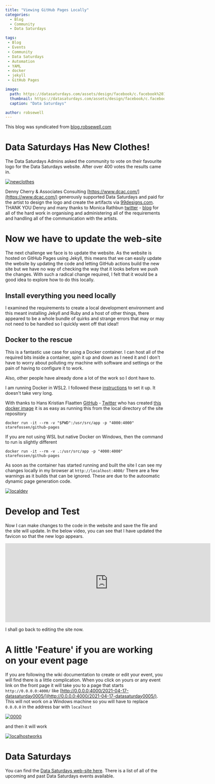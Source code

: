 ```yaml
---
title: "Viewing GitHub Pages Locally"
categories:
  - Blog
  - Community
  - Data Saturdays

tags:
 - Blog
 - Events
 - Community
 - Data Saturdays
 - Automation
 - YAML
 - docker
 - jekyll
 - GitHub Pages

image: 
  path: https://datasaturdays.com/assets/design/facebook/c.facebook%201r.png  
  thumbnail: https://datasaturdays.com/assets/design/facebook/c.facebook%201r.png  
  caption: "Data Saturdays"

author: robsewell
---
```

This blog was syndicated from [blog.robsewell.com](https://blog.robsewell.com)
# Data Saturdays Has New Clothes!

The Data Saturdays Admins asked the community to vote on their favourite logo for the Data Saturdays website. After over 400 votes the results came in.

[![newclothes](https://blog.robsewell.com//assets/uploads/2021/newdatasaturdayclothes.jpg)](https://twitter.com/datasaturdays/status/1380152923498352644)

Denny Cherry & Associates Consulting [https://www.dcac.com/](https://www.dcac.com/) generously supported Data Saturdays and paid for the artist to design the logo and create the artifacts via [99designs.com](https://99designs.com). THANK YOU Denny and many thanks to Monica Rathbun [twitter](https://twitter.com/SQLEspresso) - [blog](https://sqlespresso.com/) for all of the hard work in organising and administering all of the requirements and handling all of the communication with the artists.

# Now we have to update the web-site

The next challenge we face is to update the website. As the website is hosted on GitHub Pages using Jekyll, this means that we can easily update the website by updating the code and letting GitHub actions build the new site but we have no way of checking the way that it looks before we push the changes. With such a radical change required, I felt that it would be a good idea to explore how to do this locally.

## Install everything you need locally

I examined the requirements to create a local development environment and this meant installing Jekyll and Ruby and a host of other things, there appeared to be a whole bundle of quirks and strange errors that may or may not need to be handled so I quickly went off that idea!!  

## Docker to the rescue

This is a fantastic use case for using a Docker container. I can host all of the required bits inside a container, spin it up and down as I need it and I don't have to worry about polluting my machine with software and settings or the pain of having to configure it to work.  

Also, other people have already done a lot of the work so I dont have to.  

I am running Docker in WSL2. I followed these [instructions](https://code.visualstudio.com/blogs/2020/03/02/docker-in-wsl2) to set it up. It doesn't take very long.

With thanks to Hans Kristian Flaatten [GitHub](https://github.com/Starefossen) - [Twitter](https://twitter.com/Starefossen) who has created [this docker image](https://github.com/Starefossen/docker-github-pages) it is as easy as running this from the local directory of the site repository

````
docker run -it --rm -v "$PWD":/usr/src/app -p "4000:4000" starefossen/github-pages
````

If you are not using WSL but native Docker on Windows, then the command to run is slightly different

````
docker run -it --rm -v .:/usr/src/app -p "4000:4000" starefossen/github-pages
````

As soon as the container has started running and built the site I can see my changes locally in my browser at `http://localhost:4000/` There are a few warnings as it builds that can be ignored. These are due to the autoomatic dynamic page generation code.

[![localdev](https://blog.robsewell.com//assets/uploads/2021/localdev.jpg)](https://blog.robsewell.com//assets/uploads/2021/localdev.jpg)

# Develop and Test

Now I can make changes to the code in the website and save the file and the site will update. In the below video, you can see that I have updated the favicon so that the new logo appears.

<iframe width="650" height="250" src="https://blog.robsewell.com/assets/uploads/2021/livedevelop.mp4" frameborder="0" allowfullscreen></iframe>   

I shall go back to editing the site now.

# A little 'Feature' if you are working on your event page

If you are following the wiki documentation to create or edit your event, you will find there is a little complication. When you click on yours or any event link on the front page it will take you to a page that starts `http://0.0.0.0:4000/` like [http://0.0.0.0:4000/2021-04-17-datasaturday0005/](http://0.0.0.0:4000/2021-04-17-datasaturday0005/). This will not work on a Windows machine so you will have to replace `0.0.0.0` in the address bar with `localhost`

[![0000](https://blog.robsewell.com/assets/uploads/2021/0000.jpg)](https://blog.robsewell.com/assets/uploads/2021/0000.jpg)

and then it will work

[![localhostworks](https://blog.robsewell.com/assets/uploads/2021/localhostworks.jpg)](https://blog.robsewell.com/assets/uploads/2021/localhostworks.jpg)

# Data Saturdays

You can find the [Data Saturdays web-site here](https://datasaturdays.com). There is a list of all of the upcoming and past Data Saturdays events available.